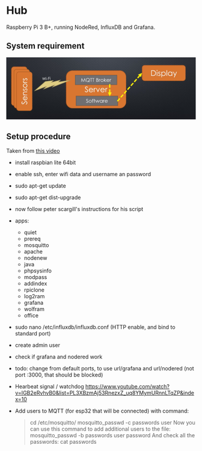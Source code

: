 # Hub

Raspberry Pi 3 B+, running NodeRed, InfluxDB and Grafana.

## System requirement

![System reference idea](system_idea.png)

## Setup procedure

Taken from [this video](https://www.youtube.com/watch?v=I4alYbgDi4I&list=PL3XBzmAj53RnezxZ_uq8YMymURnnLTqZP&index=9)

- install raspbian lite 64bit
- enable ssh, enter wifi data and username an password
- sudo apt-get update
- sudo apt-get dist-upgrade

- now follow peter scargill's instructions for his script
- apps:
  - quiet
  - prereq
  - mosquitto
  - apache
  - nodenew
  - java
  - phpsysinfo
  - modpass
  - addindex
  - rpiclone
  - log2ram
  - grafana
  - wolfram
  - office

- sudo nano /etc/influxdb/influxdb.conf (HTTP enable, and bind to standard port)
- create admin user
- check if grafana and nodered work
- todo: change from default ports, to use url/grafana and url/nodered (not port :3000, that should be blocked)

- Hearbeat signal / watchdog
  https://www.youtube.com/watch?v=IGB2eRvhvB0&list=PL3XBzmAj53RnezxZ_uq8YMymURnnLTqZP&index=10

- Add users to MQTT (for esp32 that will be connected) with command:
  > cd /etc/mosquitto/
  > mosquitto_passwd -c passwords user
  Now you can use this command to add additional users to the file:
  > mosquitto_passwd -b passwords user password
  And check all the passwords:
  > cat passwords



